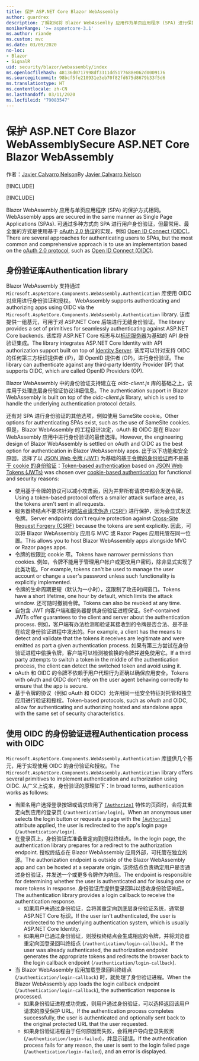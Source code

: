 ```yaml
---
title: 保护 ASP.NET Core Blazor WebAssembly
author: guardrex
description: 了解如何将 Blazor WebAssemlby 应用作为单页应用程序 (SPA) 进行保护。
monikerRange: '>= aspnetcore-3.1'
ms.author: riande
ms.custom: mvc
ms.date: 03/09/2020
no-loc:
- Blazor
- SignalR
uid: security/blazor/webassembly/index
ms.openlocfilehash: 48136d0717998df3311dd5177688e062d0009176
ms.sourcegitcommit: 98bcf5fe210931e3eb70f82fd675d8679b33f5d6
ms.translationtype: HT
ms.contentlocale: zh-CN
ms.lasthandoff: 03/11/2020
ms.locfileid: "79083547"
---
```

# <a name="secure-aspnet-core-opno-locblazor-webassembly"></a><span data-ttu-id="91a16-103">保护 ASP.NET Core Blazor WebAssembly</span><span class="sxs-lookup"><span data-stu-id="91a16-103">Secure ASP.NET Core Blazor WebAssembly</span></span>

<span data-ttu-id="91a16-104">作者：[Javier Calvarro Nelson](https://github.com/javiercn)</span><span class="sxs-lookup"><span data-stu-id="91a16-104">By [Javier Calvarro Nelson](https://github.com/javiercn)</span></span>

[!INCLUDE[](~/includes/blazorwasm-preview-notice.md)]

[!INCLUDE[](~/includes/blazorwasm-3.2-template-article-notice.md)]

Blazor<span data-ttu-id="91a16-105"> WebAssembly 应用与单页应用程序 (SPA) 的保护方式相同。</span><span class="sxs-lookup"><span data-stu-id="91a16-105"> WebAssembly apps are secured in the same manner as Single Page Applications (SPAs).</span></span> <span data-ttu-id="91a16-106">可通过多种方式向 SPA 进行用户身份验证，但最常用、最全面的方式是使用基于 [oAuth 2.0 协议](https://oauth.net/)的实现，例如 [Open ID Connect (OIDC)](https://openid.net/connect/)。</span><span class="sxs-lookup"><span data-stu-id="91a16-106">There are several approaches for authenticating users to SPAs, but the most common and comprehensive approach is to use an implementation based on the [oAuth 2.0 protocol](https://oauth.net/), such as [Open ID Connect (OIDC)](https://openid.net/connect/).</span></span>

## <a name="authentication-library"></a><span data-ttu-id="91a16-107">身份验证库</span><span class="sxs-lookup"><span data-stu-id="91a16-107">Authentication library</span></span>

Blazor<span data-ttu-id="91a16-108"> WebAssembly 支持通过 `Microsoft.AspNetCore.Components.WebAssembly.Authentication` 库使用 OIDC 对应用进行身份验证和授权。</span><span class="sxs-lookup"><span data-stu-id="91a16-108"> WebAssembly supports authenticating and authorizing apps using OIDC via the `Microsoft.AspNetCore.Components.WebAssembly.Authentication` library.</span></span> <span data-ttu-id="91a16-109">该库提供一组基元，可用于对 ASP.NET Core 后端进行无缝身份验证。</span><span class="sxs-lookup"><span data-stu-id="91a16-109">The library provides a set of primitives for seamlessly authenticating against ASP.NET Core backends.</span></span> <span data-ttu-id="91a16-110">该库将 ASP.NET Core 标志与以[标识服务器](https://identityserver.io/)为基础的 API 身份验证集成。</span><span class="sxs-lookup"><span data-stu-id="91a16-110">The library integrates ASP.NET Core Identity with API authorization support built on top of [Identity Server](https://identityserver.io/).</span></span> <span data-ttu-id="91a16-111">该库可以针对支持 OIDC 的任何第三方标识提供者 (IP)，即 OpenID 提供者 (OP)，进行身份验证。</span><span class="sxs-lookup"><span data-stu-id="91a16-111">The library can authenticate against any third-party Identity Provider (IP) that supports OIDC, which are called OpenID Providers (OP).</span></span>

<span data-ttu-id="91a16-112">Blazor WebAssembly 中的身份验证支持建立在 *oidc-client.js* 库的基础之上，该库用于处理底层身份验证协议详细信息。</span><span class="sxs-lookup"><span data-stu-id="91a16-112">The authentication support in Blazor WebAssembly is built on top of the *oidc-client.js* library, which is used to handle the underlying authentication protocol details.</span></span>

<span data-ttu-id="91a16-113">还有对 SPA 进行身份验证的其他选项，例如使用 SameSite cookie。</span><span class="sxs-lookup"><span data-stu-id="91a16-113">Other options for authenticating SPAs exist, such as the use of SameSite cookies.</span></span> <span data-ttu-id="91a16-114">但是，Blazor WebAssembly 的工程设计决定，oAuth 和 OIDC 是在 Blazor WebAssembly 应用中进行身份验证的最佳选择。</span><span class="sxs-lookup"><span data-stu-id="91a16-114">However, the engineering design of Blazor WebAssembly is settled on oAuth and OIDC as the best option for authentication in Blazor WebAssembly apps.</span></span> <span data-ttu-id="91a16-115">出于以下功能和安全原因，选择了以 [JSON Web 令牌 (JWT)](https://self-issued.info/docs/draft-ietf-oauth-json-web-token.html) 为基础的[基于令牌的身份验证](xref:security/anti-request-forgery#token-based-authentication)而不是[基于 cookie 的身份验证](xref:security/anti-request-forgery#cookie-based-authentication)：</span><span class="sxs-lookup"><span data-stu-id="91a16-115">[Token-based authentication](xref:security/anti-request-forgery#token-based-authentication) based on [JSON Web Tokens (JWTs)](https://self-issued.info/docs/draft-ietf-oauth-json-web-token.html) was chosen over [cookie-based authentication](xref:security/anti-request-forgery#cookie-based-authentication) for functional and security reasons:</span></span>

* <span data-ttu-id="91a16-116">使用基于令牌的协议可以减小攻击面，因为并非所有请求中都会发送令牌。</span><span class="sxs-lookup"><span data-stu-id="91a16-116">Using a token-based protocol offers a smaller attack surface area, as the tokens aren't sent in all requests.</span></span>
* <span data-ttu-id="91a16-117">服务器终结点不要求针对[跨站点请求伪造 (CSRF)](xref:security/anti-request-forgery) 进行保护，因为会显式发送令牌。</span><span class="sxs-lookup"><span data-stu-id="91a16-117">Server endpoints don't require protection against [Cross-Site Request Forgery (CSRF)](xref:security/anti-request-forgery) because the tokens are sent explicitly.</span></span> <span data-ttu-id="91a16-118">因此，可以将 Blazor WebAssembly 应用与 MVC 或 Razor Pages 应用托管在同一位置。</span><span class="sxs-lookup"><span data-stu-id="91a16-118">This allows you to host Blazor WebAssembly apps alongside MVC or Razor pages apps.</span></span>
* <span data-ttu-id="91a16-119">令牌的权限比 cookie 窄。</span><span class="sxs-lookup"><span data-stu-id="91a16-119">Tokens have narrower permissions than cookies.</span></span> <span data-ttu-id="91a16-120">例如，令牌不能用于管理用户帐户或更改用户密码，除非显式实现了此类功能。</span><span class="sxs-lookup"><span data-stu-id="91a16-120">For example, tokens can't be used to manage the user account or change a user's password unless such functionality is explicitly implemented.</span></span>
* <span data-ttu-id="91a16-121">令牌的生命周期更短（默认为一小时），这限制了攻击时间窗口。</span><span class="sxs-lookup"><span data-stu-id="91a16-121">Tokens have a short lifetime, one hour by default, which limits the attack window.</span></span> <span data-ttu-id="91a16-122">还可随时撤销令牌。</span><span class="sxs-lookup"><span data-stu-id="91a16-122">Tokens can also be revoked at any time.</span></span>
* <span data-ttu-id="91a16-123">自包含 JWT 向客户端和服务器提供身份验证进程保证。</span><span class="sxs-lookup"><span data-stu-id="91a16-123">Self-contained JWTs offer guarantees to the client and server about the authentication process.</span></span> <span data-ttu-id="91a16-124">例如，客户端有办法检测和验证其接收到的令牌是否合法、是不是在给定身份验证进程中发出的。</span><span class="sxs-lookup"><span data-stu-id="91a16-124">For example, a client has the means to detect and validate that the tokens it receives are legitimate and were emitted as part a given authentication process.</span></span> <span data-ttu-id="91a16-125">如果有第三方尝试在身份验证进程中偷换令牌，客户端可以检测被偷换的令牌并避免使用它。</span><span class="sxs-lookup"><span data-stu-id="91a16-125">If a third party attempts to switch a token in the middle of the authentication process, the client can detect the switched token and avoid using it.</span></span>
* <span data-ttu-id="91a16-126">oAuth 和 OIDC 的令牌不依赖于用户代理行为正确以确保应用安全。</span><span class="sxs-lookup"><span data-stu-id="91a16-126">Tokens with oAuth and OIDC don't rely on the user agent behaving correctly to ensure that the app is secure.</span></span>
* <span data-ttu-id="91a16-127">基于令牌的协议（例如 oAuth 和 OIDC）允许用同一组安全特征对托管和独立应用进行验证和授权。</span><span class="sxs-lookup"><span data-stu-id="91a16-127">Token-based protocols, such as oAuth and OIDC, allow for authenticating and authorizing hosted and standalone apps with the same set of security characteristics.</span></span>

## <a name="authentication-process-with-oidc"></a><span data-ttu-id="91a16-128">使用 OIDC 的身份验证进程</span><span class="sxs-lookup"><span data-stu-id="91a16-128">Authentication process with OIDC</span></span>

<span data-ttu-id="91a16-129">`Microsoft.AspNetCore.Components.WebAssembly.Authentication` 库提供几个基元，用于实现使用 OIDC 的身份验证和授权。</span><span class="sxs-lookup"><span data-stu-id="91a16-129">The `Microsoft.AspNetCore.Components.WebAssembly.Authentication` library offers several primitives to implement authentication and authorization using OIDC.</span></span> <span data-ttu-id="91a16-130">从广义上说来，身份验证的原理如下：</span><span class="sxs-lookup"><span data-stu-id="91a16-130">In broad terms, authentication works as follows:</span></span>

* <span data-ttu-id="91a16-131">当匿名用户选择登录按钮或请求应用了 [`[Authorize]`](xref:Microsoft.AspNetCore.Authorization.AuthorizeAttribute) 特性的页面时，会将其重定向到应用的登录页 (`/authentication/login`)。</span><span class="sxs-lookup"><span data-stu-id="91a16-131">When an anonymous user selects the login button or requests a page with the [`[Authorize]`](xref:Microsoft.AspNetCore.Authorization.AuthorizeAttribute) attribute applied, the user is redirected to the app's login page (`/authentication/login`).</span></span>
* <span data-ttu-id="91a16-132">在登录页上，身份验证库准备重定向到授权终结点。</span><span class="sxs-lookup"><span data-stu-id="91a16-132">In the login page, the authentication library prepares for a redirect to the authorization endpoint.</span></span> <span data-ttu-id="91a16-133">授权终结点在 Blazor WebAssembly 应用外部，可托管在独立的源。</span><span class="sxs-lookup"><span data-stu-id="91a16-133">The authorization endpoint is outside of the Blazor WebAssembly app and can be hosted at a separate origin.</span></span> <span data-ttu-id="91a16-134">该终结点负责确定用户是否通过身份验证，并发送一个或更多令牌作为响应。</span><span class="sxs-lookup"><span data-stu-id="91a16-134">The endpoint is responsible for determining whether the user is authenticated and for issuing one or more tokens in response.</span></span> <span data-ttu-id="91a16-135">身份验证库提供登录回叫以接收身份验证响应。</span><span class="sxs-lookup"><span data-stu-id="91a16-135">The authentication library provides a login callback to receive the authentication response.</span></span>
  * <span data-ttu-id="91a16-136">如果用户未通过身份验证，会将其重定向到底层身份验证系统，通常是 ASP.NET Core 标识。</span><span class="sxs-lookup"><span data-stu-id="91a16-136">If the user isn't authenticated, the user is redirected to the underlying authentication system, which is usually ASP.NET Core Identity.</span></span>
  * <span data-ttu-id="91a16-137">如果用户已通过身份验证，则授权终结点会生成相应的令牌，并将浏览器重定向回登录回叫终结点 (`/authentication/login-callback`)。</span><span class="sxs-lookup"><span data-stu-id="91a16-137">If the user was already authenticated, the authorization endpoint generates the appropriate tokens and redirects the browser back to the login callback endpoint (`/authentication/login-callback`).</span></span>
* <span data-ttu-id="91a16-138">当 Blazor WebAssembly 应用加载登录回叫终结点 (`/authentication/login-callback`) 时，就处理了身份验证进程。</span><span class="sxs-lookup"><span data-stu-id="91a16-138">When the Blazor WebAssembly app loads the login callback endpoint (`/authentication/login-callback`), the authentication response is processed.</span></span>
  * <span data-ttu-id="91a16-139">如果身份验证进程成功完成，则用户通过身份验证，可以选择返回该用户请求的原受保护 URL。</span><span class="sxs-lookup"><span data-stu-id="91a16-139">If the authentication process completes successfully, the user is authenticated and optionally sent back to the original protected URL that the user requested.</span></span>
  * <span data-ttu-id="91a16-140">如果身份验证进程由于任何原因而失败，会将用户导向登录失败页 (`/authentication/login-failed`)，并显示错误。</span><span class="sxs-lookup"><span data-stu-id="91a16-140">If the authentication process fails for any reason, the user is sent to the login failed page (`/authentication/login-failed`), and an error is displayed.</span></span>
